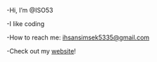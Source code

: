 -Hi, I’m @ISO53

-I like coding

-How to reach me: ihsansimsek5335@gmail.com

-Check out my [website](https://iso53.github.io/)! 

<!---
ISO53/ISO53 is a ✨ special ✨ repository because its `README.md` (this file) appears on your GitHub profile.
You can click the Preview link to take a look at your changes.
--->
